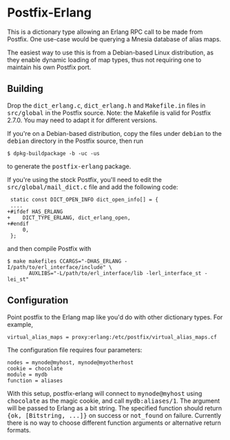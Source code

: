 Postfix-Erlang
==============

This is a dictionary type allowing an Erlang RPC call to be made from Postfix.
One use-case would be querying a Mnesia database of alias maps.

The easiest way to use this is from a Debian-based Linux distribution, as they
enable dynamic loading of map types, thus not requiring one to maintain his own
Postfix port.

Building
--------

Drop the <tt>dict_erlang.c</tt>, <tt>dict_erlang.h</tt> and <tt>Makefile.in</tt>
files in <tt>src/global</tt> in the Postfix source. Note: the Makefile is valid
for Postfix 2.7.0. You may need to adapt it for different versions.

If you're on a Debian-based distribution, copy the files under <tt>debian</tt>
to the <tt>debian</tt> directory in the Postfix source, then run

    $ dpkg-buildpackage -b -uc -us

to generate the <tt>postfix-erlang</tt> package.

If you're using the stock Postfix, you'll need to edit the
<tt>src/global/mail_dict.c</tt> file and add the following code:

     static const DICT_OPEN_INFO dict_open_info[] = {
     ....
    +#ifdef HAS_ERLANG
    +    DICT_TYPE_ERLANG, dict_erlang_open,
    +#endif
         0,
     };

and then compile Postfix with

    $ make makefiles CCARGS="-DHAS_ERLANG -I/path/to/erl_interface/include" \
           AUXLIBS="-L/path/to/erl_interface/lib -lerl_interface_st -lei_st"


Configuration
-------------

Point postfix to the Erlang map like you'd do with other dictionary types.
For example,

    virtual_alias_maps = proxy:erlang:/etc/postfix/virtual_alias_maps.cf

The configuration file requires four parameters:

    nodes = mynode@myhost, mynode@myotherhost
    cookie = chocolate
    module = mydb
    function = aliases

With this setup, postfix-erlang will connect to <tt>mynode@myhost</tt> using
<tt>chocolate</tt> as the magic cookie, and call <tt>mydb:aliases/1</tt>. The
argument will be passed to Erlang as a bit string. The specified function
should return <tt>{ok, [Bitstring, ...]}</tt> on success or <tt>not_found</tt>
on failure. Currently there is no way to choose different function arguments or
alternative return formats.
